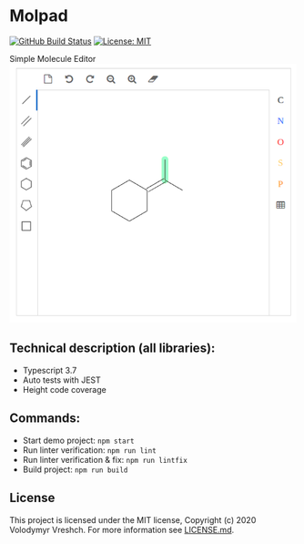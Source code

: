 # Molpad
[![GitHub Build Status](https://github.com/chemistry/molpad/workflows/CI/badge.svg)](https://github.com/chemistry/molpad/actions?query=workflow%3ACI)
[![License: MIT](https://img.shields.io/badge/License-MIT-gren.svg)](https://opensource.org/licenses/MIT)


Simple Molecule Editor
![MolPad](https://github.com/chemistry/molpad/blob/master/molpad.png?raw=true)
## Technical description (all libraries):
  * Typescript 3.7
  * Auto tests with JEST
  * Height code coverage

## Commands:
  * Start demo project: `npm start`
  * Run linter verification: `npm run lint`
  * Run linter verification & fix: `npm run lintfix`
  * Build project: `npm run build`

## License
  This project is licensed under the MIT license, Copyright (c) 2020 Volodymyr Vreshch.
  For more information see [LICENSE.md](https://github.com/chemistry/crystalview/blob/master/LICENSE).
